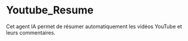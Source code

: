 # Youtube_Resume
Cet agent IA permet de résumer automatiquement les vidéos YouTube et leurs commentaires.
